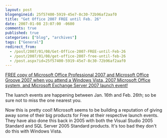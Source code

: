 ```yaml
---
layout: post
blogengineid: 25f57400-5919-45e7-8c30-72b96af2aaf0
title: "Get Office 2007 FREE until Feb. 26"
date: 2007-01-08 23:07:00 -0600
comments: true
published: true
categories: ["blog", "archives"]
tags: ["General"]
redirect_from: 
  - /post/2007/01/08/Get-Office-2007-FREE-until-Feb-26
  - /post/2007/01/08/get-office-2007-free-until-feb-26
  - /post.aspx?id=25f57400-5919-45e7-8c30-72b96af2aaf0
---
```

<!-- more -->

<A href="http://www.microsoft.com/business/launch2007/signup/default.mspx">FREE copy of Microsoft Office Professional 2007 and Microsoft Office Groove 2007 when you attend a Windows Vista, 2007 Microsoft Office system, and Microsoft Exchange Server 2007 launch event!</A>

The luanch events are happening between Jan. 16th and Feb. 26th; so be sure not to miss the one nearest you.

Now this is pretty cool! Microsoft seems to be building a reputation of giving away some of their big products for Free at their respective launch events. They have also done this back in 2005 with both the Visual Studio 2005 Standard and SQL Server 2005 Standard products. It's too bad they don't do this with Windows Vista.

